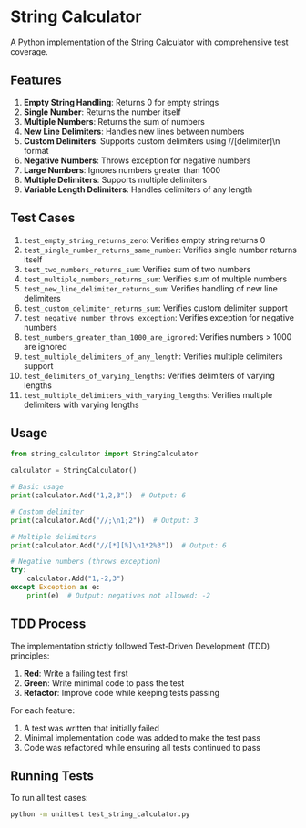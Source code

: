 # String Calculator

A Python implementation of the String Calculator with comprehensive test coverage.

## Features

1. **Empty String Handling**: Returns 0 for empty strings
2. **Single Number**: Returns the number itself
3. **Multiple Numbers**: Returns the sum of numbers
4. **New Line Delimiters**: Handles new lines between numbers
5. **Custom Delimiters**: Supports custom delimiters using //[delimiter]\n format
6. **Negative Numbers**: Throws exception for negative numbers
7. **Large Numbers**: Ignores numbers greater than 1000
8. **Multiple Delimiters**: Supports multiple delimiters
9. **Variable Length Delimiters**: Handles delimiters of any length

## Test Cases

1. `test_empty_string_returns_zero`: Verifies empty string returns 0
2. `test_single_number_returns_same_number`: Verifies single number returns itself
3. `test_two_numbers_returns_sum`: Verifies sum of two numbers
4. `test_multiple_numbers_returns_sum`: Verifies sum of multiple numbers
5. `test_new_line_delimiter_returns_sum`: Verifies handling of new line delimiters
6. `test_custom_delimiter_returns_sum`: Verifies custom delimiter support
7. `test_negative_number_throws_exception`: Verifies exception for negative numbers
8. `test_numbers_greater_than_1000_are_ignored`: Verifies numbers > 1000 are ignored
9. `test_multiple_delimiters_of_any_length`: Verifies multiple delimiters support
10. `test_delimiters_of_varying_lengths`: Verifies delimiters of varying lengths
11. `test_multiple_delimiters_with_varying_lengths`: Verifies multiple delimiters with varying lengths

## Usage

```python
from string_calculator import StringCalculator

calculator = StringCalculator()

# Basic usage
print(calculator.Add("1,2,3"))  # Output: 6

# Custom delimiter
print(calculator.Add("//;\n1;2"))  # Output: 3

# Multiple delimiters
print(calculator.Add("//[*][%]\n1*2%3"))  # Output: 6

# Negative numbers (throws exception)
try:
    calculator.Add("1,-2,3")
except Exception as e:
    print(e)  # Output: negatives not allowed: -2
```

## TDD Process

The implementation strictly followed Test-Driven Development (TDD) principles:

1. **Red**: Write a failing test first
2. **Green**: Write minimal code to pass the test
3. **Refactor**: Improve code while keeping tests passing

For each feature:
1. A test was written that initially failed
2. Minimal implementation code was added to make the test pass
3. Code was refactored while ensuring all tests continued to pass

## Running Tests

To run all test cases:


```bash
python -m unittest test_string_calculator.py
